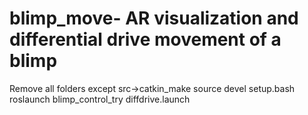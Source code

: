 # blimp_move- AR visualization and differential drive movement of a blimp
Remove all folders except src->catkin_make
source devel setup.bash
roslaunch blimp_control_try diffdrive.launch
